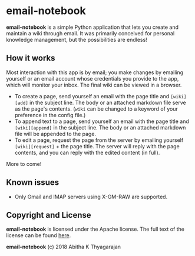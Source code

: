 # email-notebook

**email-notebook** is a simple Python application that lets you create and maintain a wiki through email. It was primarily conceived for personal knowledge management, but the possibilities are endless!

<!---## Getting started

1. Clone or download the repo.

``` git clone ...
```

2. Rename `example-config.yml` to `config.yml`.
3. Enter your credentials. Make sure your mail server supports IMAP and X-GM-RAW. You may have to enable access for [less secure apps]() on Gmail.
4. Run `wiki-by-email.py`.
--->

## How it works

Most interaction with this app is by email; you make changes by emailing yourself or an email account whose credentials you provide to the app, which will monitor your inbox. The final wiki can be viewed in a browser.

* To create a page, send yourself an email with the page title and `[wiki][add]` in the subject line. The body or an attached markdown file serve as the page's contents. (`wiki` can be changed to a keyword of your preference in the config file.)
* To append text to a page, send yourself an email with the page title and `[wiki][append]` in the subject line. The body or an attached markdown file will be appended to the page.
* To edit a page, request the page from the server by emailing yourself `[wiki][request]` + the page title. The server will reply with the page contents, and you can reply with the edited content (in full).

More to come!

<!---
Installation)
Usage
Known issues
Contributing
License
--->

## Known issues

* Only Gmail and IMAP servers using X-GM-RAW are supported.

## Copyright and License

**email-notebook** is licensed under the Apache license. The full text of the license can be found [here](https://github.com/abithakt/wiki-by-email/blob/master/LICENSE).

**email-notebook** (c) 2018 Abitha K Thyagarajan

<!---
## Getting started
## to do
- [ ] add support for PGP
- [ ] add a search bar
- [ ] emoji favicons
--->
